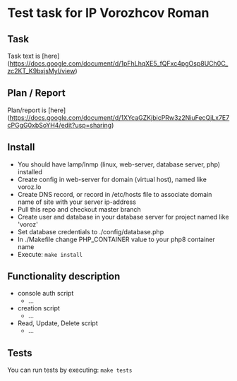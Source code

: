 # Test task for IP Vorozhcov Roman
## Task
Task text is [here] (https://docs.google.com/document/d/1pFhLhqXE5_fQFxc4pgOsp8UCh0C_zc2KT_K9bxjsMyI/view)

## Plan / Report
Plan/report is [here] (https://docs.google.com/document/d/1XYcaGZKjbicPRw3z2NiuFecQjLx7E7cPGgG0xbSoYH4/edit?usp=sharing)

## Install
- You should have lamp/lnmp (linux, web-server, database server, php) installed
- Create config in web-server for domain (virtual host), named like voroz.lo
- Create DNS record, or record in /etc/hosts file to associate domain name of site with your server ip-address
- Pull this repo and checkout master branch
- Create user and database in your database server for project named like 'voroz'
- Set database credentials to ./config/database.php
- In ./Makefile change PHP_CONTAINER value to your php8 container name
- Execute: 
`make install`

## Functionality description
* console auth script
  + ...
* creation script
  + ...
* Read, Update, Delete script
  + ...

## Tests
You can run tests by executing: 
`make tests`
